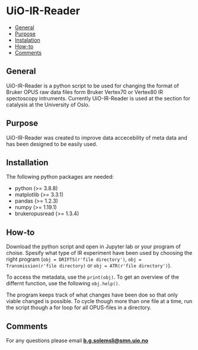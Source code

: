 # UiO-IR-Reader


* [General](#general-info)
* [Purpose](#purpose)
* [Instalation](#installation)
* [How-to](#how-to)
* [Comments](#Comments)


## General

UiO-IR-Reader is a python script to be used for 
changing the format of Bruker OPUS raw data files form Bruker Vertex70 or Vertex80 IR spectoscopy intruments.
Currently UiO-IR-Reader is used at the section for catalysis at
the University of Oslo.

## Purpose

UiO-IR-Reader was created to improve data accecebility of meta data and has been designed
to be easily used. 

## Installation


The following python packages are needed:

<ul>
    <li>python (>= 3.8.8)
    <li>matplotlib (>= 3.3.1)
    <li>pandas (>= 1.2.3)
    <li>numpy (>= 1.19.1)
    <li>brukeropusread (>= 1.3.4)
  
</ul>




## How-to

Download the  python script and open in Jupyter lab or your program of choise. Spesify what type of IR experiment have been used by choosing the right program (`obj = DRIFTS(r'file directory')`, `obj = Transmission(r'file directory)` or `obj = ATR(r'file directory')`).

To access the metadata, use the `print(obj)`. To get an overview of the differnt function, use the following `obj.help()`.


The program keeps track of what changes have been doe so that only viable changed is possible. To cycle though more than one file at a time, run the script though a for loop for all OPUS-files in a directory.



## Comments


For any questions please email **b.g.solemsli@smn.uio.no**



